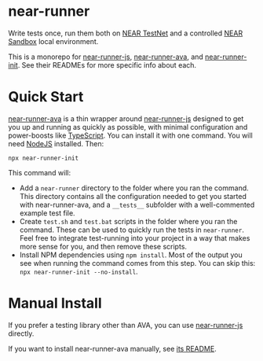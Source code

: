 near-runner
===========

Write tests once, run them both on [NEAR TestNet](https://docs.near.org/docs/concepts/networks) and a controlled [NEAR Sandbox](https://github.com/near/sandbox) local environment.

This is a monorepo for [near-runner-js], [near-runner-ava], and [near-runner-init]. See their READMEs for more specific info about each.

  [near-runner-js]: ./packages/js
  [near-runner-ava]: ./packages/ava
  [near-runner-init]: ./packages/init


Quick Start
===========

[near-runner-ava] is a thin wrapper around [near-runner-js] designed to get you up and running as quickly as possible, with minimal configuration and power-boosts like [TypeScript](https://www.typescriptlang.org/). You can install it with one command. You will need [NodeJS](https://nodejs.dev/) installed. Then:

    npx near-runner-init

This command will:

* Add a `near-runner` directory to the folder where you ran the command. This directory contains all the configuration needed to get you started with near-runner-ava, and a `__tests__` subfolder with a well-commented example test file.
* Create `test.sh` and `test.bat` scripts in the folder where you ran the command. These can be used to quickly run the tests in `near-runner`. Feel free to integrate test-running into your project in a way that makes more sense for you, and then remove these scripts.
* Install NPM dependencies using `npm install`. Most of the output you see when running the command comes from this step. You can skip this: `npx near-runner-init --no-install`.


Manual Install
==============

If you prefer a testing library other than AVA, you can use [near-runner-js] directly.

If you want to install near-runner-ava manually, see [its README][near-runner-ava].